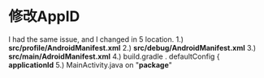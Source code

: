 # 修改AppID


I had the same issue, and I changed in 5 location.
1.) **src/profile/AndroidManifest.xml**
2.) **src/debug/AndroidManifest.xml**
3.) **src/main/AdroidManifest.xml**
4.) build.gradle .
defaultConfig {
**applicationId**
5.) MainActivity.java on "**package**"